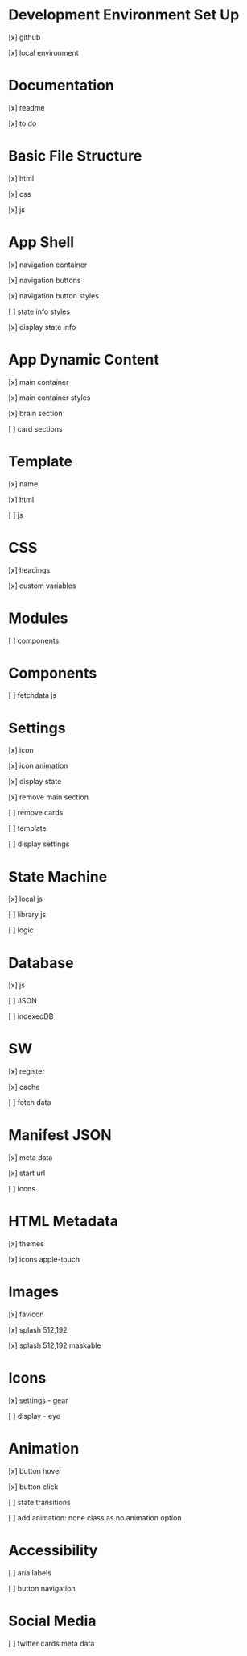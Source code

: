 # Development Environment Set Up

[x] github

[x] local environment

# Documentation

[x] readme

[x] to do

# Basic File Structure

[x] html

[x] css

[x] js

# App Shell

[x] navigation container

[x] navigation buttons

[x] navigation button styles

[ ] state info styles

[x] display state info

# App Dynamic Content

[x] main container

[x] main container styles

[x] brain section

[ ] card sections

# Template

[x] name

[x] html

[ ] js

# CSS

[x] headings

[x] custom variables

# Modules

[ ] components

# Components

[ ] fetchdata js

# Settings

[x] icon

[x] icon animation

[x] display state

[x] remove main section

[ ] remove cards

[ ] template

[ ] display settings

# State Machine

[x] local js

[ ] library js

[ ] logic

# Database

[x] js

[ ] JSON

[ ] indexedDB

# SW

[x] register

[x] cache

[ ] fetch data

# Manifest JSON

[x] meta data

[x] start url

[ ] icons

# HTML Metadata

[x] themes

[x] icons apple-touch

# Images

[x] favicon

[x] splash 512,192

[x] splash 512,192 maskable

# Icons

[x] settings - gear

[ ] display - eye

# Animation

[x] button hover

[x] button click

[ ] state transitions

[ ] add animation: none class as no animation option

# Accessibility

[ ] aria labels

[ ] button navigation

# Social Media

[ ] twitter cards meta data
